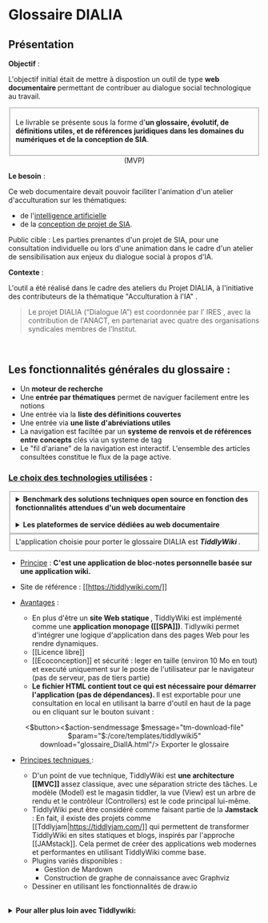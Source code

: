 # Glossaire DIALIA

## Présentation

**Objectif** :

L'objectif initial était de mettre à dispostion un outil de type <strong>web documentaire </strong> permettant de contribuer au dialogue social technologique au travail.

<fieldset>
	
 Le livrable se présente sous la forme d'__un glossaire, évolutif, de définitions utiles, et de références juridiques dans les domaines du numériques et de la conception de SIA__. 
 </fieldset>
 <center> (MVP)</center>

**Le besoin** :

Ce web documentaire devait pouvoir faciliter l'animation d'un atelier d'acculturation sur les thématiques:

- de l'<u>intelligence artificielle</u>
- de la <u>conception de projet de SIA</u>.

Public cible : Les parties prenantes d'un projet de SIA, pour une consultation individuelle ou lors d'une animation dans le cadre d'un atelier de sensibilisation aux enjeux du dialogue social à propos d'IA.

**Contexte** :

L'outil a été réalisé dans le cadre des ateliers du Projet DIALIA, à l'initiative des contributeurs de la thématique "Acculturation à l'IA" .

> Le projet DIALIA (“Dialogue IA”) est coordonnée par l’ IRES , avec la contribution de l'ANACT, en partenariat avec quatre des organisations syndicales membres de l’Institut.

<br>

## Les fonctionnalités générales du glossaire :

- Un **moteur de recherche**
- Une **entrée par thématiques** permet de naviguer facilement entre les notions
- Une entrée via la **liste des définitions couvertes**
- Une entrée via **une liste d'abréviations utiles**
- La navigation est faciltée par un **systeme de renvois et de références entre concepts** clés via un systeme de tag
- Le "fil d'ariane" de la navigation est interactif. L'ensemble des articles consultées constitue le flux de la page active.

### <u>Le choix des technologies utilisées</u> :

<fieldset>

<details>
	<summary> <strong> Benchmark  des solutions techniques open source en fonction des fonctionnalités attendues d'un web documentaire </strong></summary>

<fieldset>

| Fonctionnalité du web documentaire         | Markdowwn <br> (+ Marp) | Tiddlywiki.js <br>(+ plugins open source) | autre framework web (exemple reveal.js) |
| ------------------------------------------ | ----------------------- | ----------------------------------------- | --------------------------------------- | ------------------------------ |
| Diffusion web de texte                     | **oui**                 | **oui**                                   | **oui**                                 |
| Diffusion web de photo                     | **oui**                 | **oui**                                   | **oui**                                 |
| Diffusion de video                         | non                     | **oui**                                   | oui <br> (intgré avec plugin) )         |
| Diffusion de sons audio                    | non                     | **oui**                                   | oui                                     |
| Modalités d'animation interactive          | limitée                 | **oui**                                   | developppement <br> spécifique          |
| Modalités de navigation non linéaire       | non                     | **oui**                                   | developppement <br> spécifique          |
| Modalités de datavisualisation interactive | non                     | **oui**                                   | developppement <br> spécifique          |
| Possibilité de personnaliser le contenu    | **oui**                 | **oui**                                   | developppement <br> spécifique          |
| Possibilité narrative                      | non                     | **oui**                                   | oui                                     | developppement <br> spécifique |
| Modalité de quizz ou d'évaluation          | **oui**                 | **oui**                                   | developppement <br> spécifique          |

</fieldset>
	
</details>

<br>

<details>
<summary><strong> Les plateformes de service dédiées au web documentaire </strong> </summary>

Liste non exhaustives :

- [Plateforme klynt](https://www.klynt.net/fr/pricingklynt/)
- [Plateforme Racontr](https://r83c929680.racontr.com/)
- [Plateforme Génially](https://genial.ly/fr/)
- [Plateforme Thinglink](https://www.thinglink.com/fr/)
- ...

</details>

</fieldset>


<fieldset>
L'application choisie pour porter le glossaire DIALIA est <b> <i> TiddlyWiki </i></b>.
</fieldset>

- <u>Principe</u> : <b> C'est une application de bloc-notes personnelle basée sur une application wiki. </b>

- Site de référence : [[https://tiddlywiki.com/]]
- <u>Avantages</u> :

  - En plus d'être un <b>site Web statique </b>, TiddlyWiki est implémenté comme une <strong>application monopage ([[SPA]])</strong>. Tidlywiki permet d'intégrer une logique d'application dans des pages Web pour les rendre dynamiques.
  - [[Licence libre]]
  - [[Ecoconception]] et sécurité : leger en taille (environ 10 Mo en tout) et executé uniquement sur le poste de l'utilisateur par le navigateur (pas de serveur, pas de tiers partie)
  - <strong> Le fichier HTML
    contient tout ce qui est nécessaire pour démarrer l'application (pas de dépendances). </strong> Il est exportable pour une consultation en local en utilisant la barre d'outil en haut de la page ou en cliquant sur le bouton suivant :

<center><$button><$action-sendmessage
  $message="tm-download-file"
  $param="$:/core/templates/tiddlywiki5"
  download="glossaire_DialIA.html"/>
Exporter le glossaire
</$button>
</center>

- <u>Principes techniques </u>:

  - D'un point de vue technique, TiddlyWiki est <strong>une architecture [[MVC]] </strong> assez classique, avec une séparation stricte des tâches. Le modèle (Model) est le magasin tiddler, la vue (View) est un arbre de rendu et le contrôleur (Controllers) est le code principal lui-même.
  - TiddlyWiki peut être considéré comme faisant partie de la <strong>Jamstack </strong>: En fait, il existe des projets comme [[Tddlyjam|https://tiddlyjam.com/]] qui permettent de transformer TiddlyWiki en sites statiques et blogs, inspirés par l'approche [[JAMstack]]. Cela permet de créer des applications web modernes et performantes en utilisant TiddlyWiki comme base.
  - Plugins variés disponibles :
    - Gestion de Mardown
    - Construction de graphe de connaissance avec Graphviz
  - Dessiner en utilisant les fonctionnalités de draw.io

<br>

<details>
	<summary> <strong> Pour aller plus loin avec Tiddlywiki: </strong>
	</summary>
	
* Site pour les developpeurs : [[https://tiddlywiki.com/dev/]]

- [[https://tw5magick.tiddlyspot.com/]]

- [[https://tiddlyhost.com/]]

- [[Liste des dépot GIT de tiddlywiki|https://github.com/TiddlyWiki]]

  - endpoint API GitHub des dépots avec tiddlywiki5: [[https://api.github.com/search/repositories?q=TiddlyWiki]]

  - endpoint du dépot principal de tiddlywiki: [[https://api.github.com/repos/tiddlywiki/tiddlywiki5]]

- [[TiddlyWiki toolmap|https://dynalist.io/d/zUP-nIWu2FFoXH-oM7L7d9DM]]

{{$:/img/ico/tiddlyWiki.png}}

</details>

